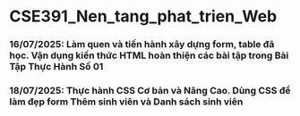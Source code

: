 # CSE391_Nen_tang_phat_trien_Web
### 16/07/2025: Làm quen và tiến hành xây dựng form, table đã học. Vận dụng kiến thức HTML hoàn thiện các bài tập trong Bài Tập Thực Hành Số 01
### 18/07/2025: Thực hành CSS Cơ bản và Nâng Cao. Dùng CSS để làm đẹp form Thêm sinh viên và Danh sách sinh viên
